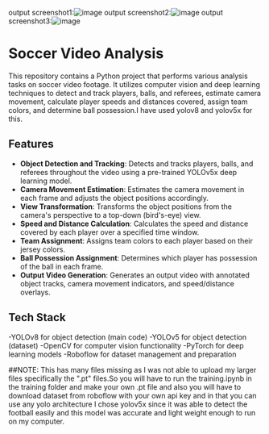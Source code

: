 output screenshot1:![image](https://github.com/siddharthprakash1/test/assets/92435819/f7192ad3-c73b-4196-935d-b0a884f6df33)
output screenshot2:![image](https://github.com/siddharthprakash1/test/assets/92435819/a1a54e41-04c6-47a4-a40a-66244cfde85d)
output screenshot3:![image](https://github.com/siddharthprakash1/test/assets/92435819/df6f58fb-bb16-400f-aff9-85a79cf9ce89)
# Soccer Video Analysis

This repository contains a Python project that performs various analysis tasks on soccer video footage. It utilizes computer vision and deep learning techniques to detect and track players, balls, and referees, estimate camera movement, calculate player speeds and distances covered, assign team colors, and determine ball possession.I have used yolov8 and yolov5x for this.

## Features

- **Object Detection and Tracking**: Detects and tracks players, balls, and referees throughout the video using a pre-trained YOLOv5x deep learning model.
- **Camera Movement Estimation**: Estimates the camera movement in each frame and adjusts the object positions accordingly.
- **View Transformation**: Transforms the object positions from the camera's perspective to a top-down (bird's-eye) view.
- **Speed and Distance Calculation**: Calculates the speed and distance covered by each player over a specified time window.
- **Team Assignment**: Assigns team colors to each player based on their jersey colors.
- **Ball Possession Assignment**: Determines which player has possession of the ball in each frame.
- **Output Video Generation**: Generates an output video with annotated object tracks, camera movement indicators, and speed/distance overlays.

##  Tech Stack

-YOLOv8 for object detection (main code)
-YOLOv5 for object detection (dataset)
-OpenCV for computer vision functionality
-PyTorch for deep learning models
-Roboflow for dataset management and preparation

##NOTE:
This has many files missing as I was not able to upload my larger files specifically the ".pt" files.So you will have to run the training.ipynb in the training folder and make your own .pt file and also you will have to download dataset from roboflow with your own api key and in that you can use any yolo architecture I chose yolov5x since it was able to detect the football easily and this model was accurate and light weight enough to run on my computer.

